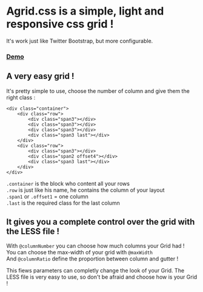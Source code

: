 # Agrid.css is a simple, light and responsive css grid !

It's work just like Twitter Bootstrap, but more configurable. 

### [Demo](http://yago31.github.com/agrid.css/)

## A very easy grid !

It's pretty simple to use, choose the number of column and give them the right class :

```
<div class="container">
    <div class="row">
        <div class="span3"></div>
        <div class="span3"></div>
        <div class="span3"></div>
        <div class="span3 last"></div>
    </div>
    <div class="row">
        <div class="span3"></div>
        <div class="span2 offset4"></div>
        <div class="span3 last"></div>
    </div>
</div>
```

```.container``` is the block who content all your rows<br />
```.row``` is just like his name, he contains the column of your layout<br />
```.span1``` or ```.offset1``` = one column <br />
```.last``` is the required class for the last column

## It gives you a complete control over the grid with the LESS file !

With ```@columnNumber``` you can choose how much columns your Grid had !<br />
You can choose the max-width of your grid with ```@maxWidth```<br />
And ```@columnRatio``` define the proportion between column and gutter !

This fiews parameters can completly change the look of your Grid. The LESS file is very easy to use, so don't be afraid and choose how is your Grid !